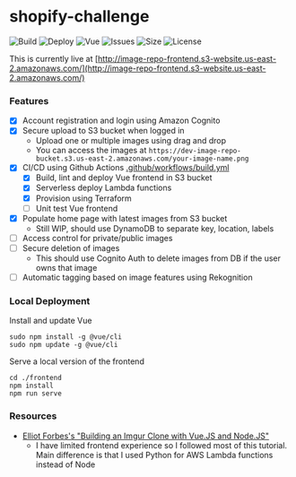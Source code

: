 # shopify-challenge

![Build](https://github.com/ptaranat/shopify-challenge/actions/workflows/build.yml/badge.svg)
![Deploy](https://github.com/ptaranat/shopify-challenge/actions/workflows/deployer.yml/badge.svg)
![Vue](https://img.shields.io/badge/vue-2.6.12-green.svg)
![Issues](https://img.shields.io/github/issues/ptaranat/shopify-challenge)
![Size](https://img.shields.io/github/repo-size/ptaranat/shopify-challenge)
![License](https://img.shields.io/github/license/ptaranat/shopify-challenge)

This is currently live at [http://image-repo-frontend.s3-website.us-east-2.amazonaws.com/](http://image-repo-frontend.s3-website.us-east-2.amazonaws.com/)

### Features

- [x] Account registration and login using Amazon Cognito
- [x] Secure upload to S3 bucket when logged in
  - Upload one or multiple images using drag and drop
  - You can access the images at `https://dev-image-repo-bucket.s3.us-east-2.amazonaws.com/your-image-name.png`
- [x] CI/CD using Github Actions [.github/workflows/build.yml](.github/workflows/build.yml)
  - [x] Build, lint and deploy Vue frontend in S3 bucket
  - [x] Serverless deploy Lambda functions
  - [x] Provision using Terraform
  - [ ] Unit test Vue frontend
- [x] Populate home page with latest images from S3 bucket
  - Still WIP, should use DynamoDB to separate key, location, labels
- [ ] Access control for private/public images
- [ ] Secure deletion of images
  - This should use Cognito Auth to delete images from DB if the user owns that image
- [ ] Automatic tagging based on image features using Rekognition

### Local Deployment

Install and update Vue

```
sudo npm install -g @vue/cli
sudo npm update -g @vue/cli
```

Serve a local version of the frontend

```
cd ./frontend
npm install
npm run serve
```

### Resources

- [Elliot Forbes's "Building an Imgur Clone with Vue.JS and Node.JS"](https://tutorialedge.net/projects/building-imgur-clone-vuejs-nodejs/)
  - I have limited frontend experience so I followed most of this tutorial. Main difference is that I used Python for AWS Lambda functions instead of Node
